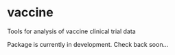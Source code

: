# vaccine
Tools for analysis of vaccine clinical trial data

Package is currently in development. Check back soon...
